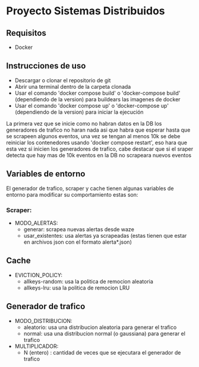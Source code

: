 # Proyecto Sistemas Distribuidos

## Requisitos
- Docker

## Instrucciones de uso
- Descargar o clonar el repositorio de git
- Abrir una terminal dentro de la carpeta clonada
- Usar el comando 'docker compose build' o 'docker-compose build' (dependiendo de la version) para buildears las imagenes de docker
- Usar el comando 'docker compose up' o 'docker-compose up' (dependiendo de la version) para iniciar la ejecución

La primera vez que se inicie como no habran datos en la DB los generadores de trafico no haran nada asi que habra que esperar hasta que se scrapeen algunos eventos, una vez se tengan al menos 10k se debe reiniciar los contenedores usando 'docker compose restart', eso hara que esta vez si inicien los generadores de trafico, cabe destacar que si el sraper detecta que hay mas de 10k eventos en la DB no scrapeara nuevos eventos

## Variables de entorno
El generador de trafico, scraper y cache tienen algunas variables de entorno para modificar su comportamiento estas son: 
### Scraper:
- MODO_ALERTAS:
    - generar: scrapea nuevas alertas desde waze
    - usar_existentes: usa alertas ya scrapeadas (estas tienen que estar en archivos json con el formato alerta*.json)
## Cache
- EVICTION_POLICY:
    - allkeys-random: usa la politica de remocion aleatoria
    - allkeys-lru: usa la politica de remocion LRU
## Generador de trafico
- MODO_DISTRIBUCION:
    - aleatorio: usa una distribucion aleatoria para generar el trafico
    - normal: usa una distribucion normal (o gaussiana) para generar el trafico
- MULTIPLICADOR:
    - N (entero) : cantidad de veces que se ejecutara el generador de trafico
